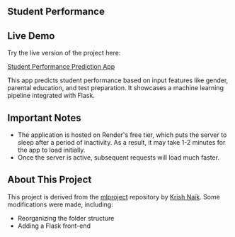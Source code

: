 ## Student Performance

## Live Demo
Try the live version of the project here:

[Student Performance Prediction App](https://student-performance-m0xr.onrender.com)

This app predicts student performance based on input features like gender, parental education, and test preparation. It showcases a machine learning pipeline integrated with Flask.

## Important Notes

- The application is hosted on Render's free tier, which puts the server to sleep after a period of inactivity. As a result, it may take 1-2 minutes for the app to load initially.
- Once the server is active, subsequent requests will load much faster.


## About This Project

This project is derived from the [mlproject](https://github.com/krishnaik06/mlproject) repository by [Krish Naik](https://github.com/krishnaik06). Some modifications were made, including:
- Reorganizing the folder structure
- Adding a Flask front-end


